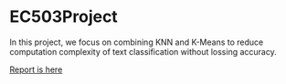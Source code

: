 # EC503Project
In this project, we focus on combining KNN and K-Means to reduce computation complexity of text classification without lossing accuracy.

[Report is here](https://github.com/H40Q1/EC503Project/blob/master/EC503%20Project%20report.pdf)




